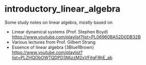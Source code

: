 # introductory_linear_algebra

Some study notes on linear algebra, mostly based on

* Linear dynamical systems (Prof. Stephen Boyd) https://www.youtube.com/playlist?list=PL06960BA52D0DB32B
* Various lectures from Prof. Gilbert Strang
* Essence of linear algebra (3Blue1Brown) https://www.youtube.com/playlist?list=PLZHQObOWTQDPD3MizzM2xVFitgF8hE_ab
